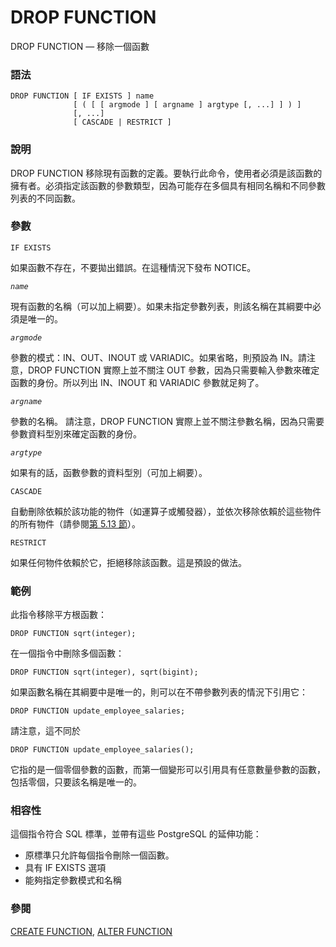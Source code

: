 # DROP FUNCTION

DROP FUNCTION — 移除一個函數

### 語法

```text
DROP FUNCTION [ IF EXISTS ] name 
              [ ( [ [ argmode ] [ argname ] argtype [, ...] ] ) ] 
              [, ...]
              [ CASCADE | RESTRICT ]
```

### 說明

DROP FUNCTION 移除現有函數的定義。要執行此命令，使用者必須是該函數的擁有者。必須指定該函數的參數類型，因為可能存在多個具有相同名稱和不同參數列表的不同函數。

### 參數

`IF EXISTS`

如果函數不存在，不要拋出錯誤。在這種情況下發布 NOTICE。

_`name`_

現有函數的名稱（可以加上綱要）。如果未指定參數列表，則該名稱在其綱要中必須是唯一的。

_`argmode`_

參數的模式：IN、OUT、INOUT 或 VARIADIC。如果省略，則預設為 IN。請注意，DROP FUNCTION 實際上並不關注 OUT 參數，因為只需要輸入參數來確定函數的身份。所以列出 IN、INOUT 和 VARIADIC 參數就足夠了。

_`argname`_

參數的名稱。 請注意，DROP FUNCTION 實際上並不關注參數名稱，因為只需要參數資料型別來確定函數的身份。

_`argtype`_

如果有的話，函數參數的資料型別（可加上綱要）。

`CASCADE`

自動刪除依賴於該功能的物件（如運算子或觸發器），並依次移除依賴於這些物件的所有物件（請參閱[第 5.13 節](../../the-sql-language/5.-ding-yi-zi-liao-jie-gou/5.13.-xiang-yi-xing-zhui-zong.md)）。

`RESTRICT`

如果任何物件依賴於它，拒絕移除該函數。這是預設的做法。

### 範例

此指令移除平方根函數：

```text
DROP FUNCTION sqrt(integer);
```

在一個指令中刪除多個函數：

```text
DROP FUNCTION sqrt(integer), sqrt(bigint);
```

如果函數名稱在其綱要中是唯一的，則可以在不帶參數列表的情況下引用它：

```text
DROP FUNCTION update_employee_salaries;
```

請注意，這不同於

```text
DROP FUNCTION update_employee_salaries();
```

它指的是一個零個參數的函數，而第一個變形可以引用具有任意數量參數的函數，包括零個，只要該名稱是唯一的。

### 相容性

這個指令符合 SQL 標準，並帶有這些 PostgreSQL 的延伸功能：

* 原標準只允許每個指令刪除一個函數。
* 具有 IF EXISTS 選項
* 能夠指定參數模式和名稱

### 參閱

[CREATE FUNCTION](create-function.md), [ALTER FUNCTION](alter-function.md)

